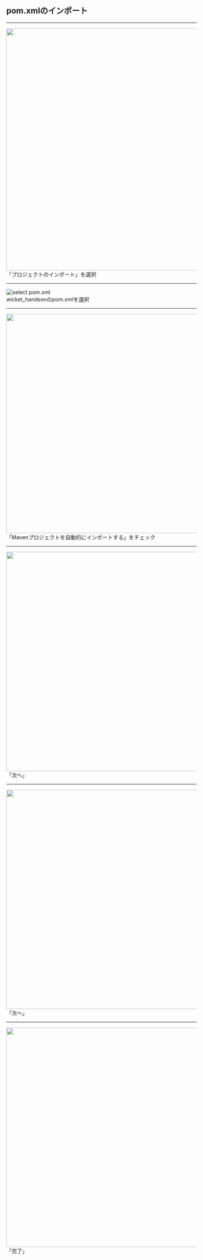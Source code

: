 ## pom.xmlのインポート

---

<img src="https://i.imgur.com/qnNS56D.png" width="640"><br>
「プロジェクトのインポート」を選択

---

![select pom.xml](https://i.imgur.com/kTf0Kl5.png)<br>
wicket_handsonのpom.xmlを選択

---

<img src="https://i.imgur.com/thTbP8A.png" width="580"><br>
「Mavenプロジェクトを自動的にインポートする」をチェック

---

<img src="https://i.imgur.com/jHCgKZo.png" width="580"><br>
「次へ」

---

<img src="https://i.imgur.com/oiqShRd.png" width="580"><br>
「次へ」

---

<img src="https://i.imgur.com/l2GLEF0.png" width="580"><br>
「完了」
